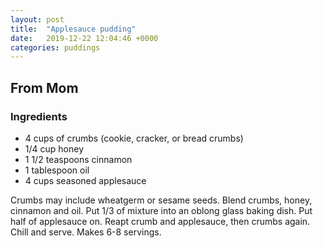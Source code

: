 ```yaml
---
layout: post
title:  "Applesauce pudding"
date:   2019-12-22 12:04:46 +0000
categories: puddings
---
```


## From Mom
### Ingredients
* 4 cups of crumbs (cookie, cracker, or bread crumbs)
* 1/4 cup honey
* 1 1/2 teaspoons cinnamon
* 1 tablespoon oil
* 4 cups seasoned applesauce


Crumbs may include wheatgerm or sesame seeds. Blend crumbs, honey, cinnamon and oil. Put 1/3 of mixture into an oblong glass baking dish. Put half of applesauce on. Reapt crumb and applesauce, then crumbs again. Chill and serve. Makes 6-8 servings.
